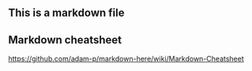 ## This is a markdown file

## Markdown cheatsheet

https://github.com/adam-p/markdown-here/wiki/Markdown-Cheatsheet
